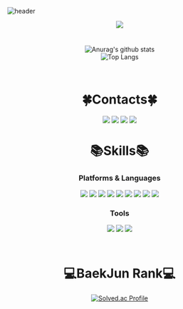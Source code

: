 <!--
**pilo6044/pilo6044** is a ✨ _special_ ✨ repository because its `README.md` (this file) appears on your GitHub profile.

Here are some ideas to get you started:

- 🔭 I’m currently working on ...
- 🌱 I’m currently learning ...
- 👯 I’m looking to collaborate on ...
- 🤔 I’m looking for help with ...
- 💬 Ask me about ...
- 📫 How to reach me: ...
- 😄 Pronouns: ...
- ⚡ Fun fact: ...
-->
![header](https://capsule-render.vercel.app/api?type=soft&color=eafdb4&text=OneCozy&animation=blink&height=150&section=header&fontSize=70&fontColor=c1ccfa)
<div align="center">
  <a href="https://hits.seeyoufarm.com"><img src="https://hits.seeyoufarm.com/api/count/incr/badge.svg?url=https%3A%2F%2Fgithub.com%2Fpilo6044%2Fhit-counter&count_bg=%23C1CCFA&title_bg=%236F706D&icon=github.svg&icon_color=%23FFFFFF&title=Hits&edge_flat=false"/></a>
</div>

#

<div align="center">
  
  ![Anurag's github stats](https://github-readme-stats.vercel.app/api?username=OneCosy&show_icons=true&theme=vue)  
  ![Top Langs](https://github-readme-stats.vercel.app/api/top-langs/?username=OneCosy&layout=compact&theme=vue)
  
</div>

<br>

<div align="center"> 
  
  # 🍀Contacts🍀
  
  <a href="https://onecosy.github.io/" target="_blank"><img src="https://img.shields.io/badge/BLOG-181717?style=flat-square&logo=Github&logoColor=white"/></a> 
  <a href="https://www.instagram.com/0903____________/" target="_blank"><img src="https://img.shields.io/badge/Instagram-E4405F?style=flat-square&logo=Instagram&logoColor=white"/></a> 
  <a href="https://www.facebook.com/profile.php?id=100005054852913" target="_blank"><img    src="https://img.shields.io/badge/Facebook-1877F2?style=flat-square&logo=Facebook&logoColor=white"/></a>
  <a href="mailto:tkdwls891@naver.com"><img src="https://img.shields.io/badge/Gmail-d14836?style=flat-square&logo=Gmail&logoColor=white&link=tkdwls891@naver.com"/></a>
  <br>
  
  # 📚Skills📚
  ### Platforms & Languages
  
  <img src="https://img.shields.io/badge/C-A8B9CC?style=flat-square&logo=C&logoColor=white"/></a>
  <img src="https://img.shields.io/badge/Java-ffb13b?style=flat-square&logoColor=white"/></a>
  <img src="https://img.shields.io/badge/C%23-239120?style=flat-square&logo=C Sharp&logoColor=white"/></a>
  <img src="https://img.shields.io/badge/HTML-E34F26?style=flat-square&logo=HTML5&logoColor=white"/></a>
  <img src="https://img.shields.io/badge/CSS-1572B6?style=flat-square&logo=CSS3&logoColor=white"/></a>
  <img src="https://img.shields.io/badge/Android-3DDC84?style=flat-square&logo=Android&logoColor=white"/></a>
  <img src="https://img.shields.io/badge/Linux-FCC624?style=flat-square&logo=Linux&logoColor=white"/></a>
  <img src="https://img.shields.io/badge/Mysql-E6B91E?style=flat-square&logo=MySql&logoColor=white"/></a>
  <img src="https://img.shields.io/badge/JavaScript-F7DF1E?style=flat-square&logo=JavaScript&logoColor=white"/></a>
  
  ### Tools
  <img src="https://img.shields.io/badge/VISUAL STUDIO-5C2D91?style=flat-square&logo=VISUAL STUDIO&logoColor=white"/></a>
  <img src="https://img.shields.io/badge/ANDROID STUDIO-3DDC84?style=flat-square&logo=Android Studio&logoColor=white"/></a>
  <img src="https://img.shields.io/badge/ECLIPSE IDE-2C2255?style=flat-square&logo=ECLIPSE IDE&logoColor=white"/></a>
</div>

<br>

<div align="center">
  
  # 💻BaekJun Rank💻
  
  [![Solved.ac Profile](http://mazassumnida.wtf/api/v2/generate_badge?boj=pilo37)](https://solved.ac/pilo37/)
  
</div>
